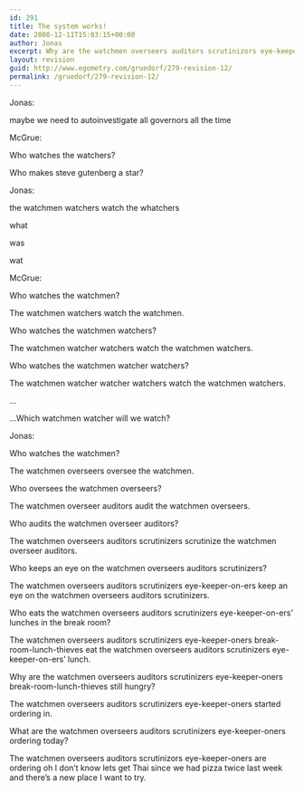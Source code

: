 ```yaml
---
id: 291
title: The system works!
date: 2008-12-11T15:03:15+00:00
author: Jonas
excerpt: Why are the watchmen overseers auditors scrutinizors eye-keeper-oners break-room-lunch-thieves still hungry?
layout: revision
guid: http://www.egometry.com/gruedorf/279-revision-12/
permalink: /gruedorf/279-revision-12/
---
```

<p style="right;">
  Jonas:
</p>

<p style="right;">
  maybe we need to autoinvestigate all governors all the time
</p>

<p style="right;">
  McGrue:
</p>

<p style="right;">
  Who watches the watchers?
</p>

<p style="right;">
  Who makes steve gutenberg a star?
</p>

<p style="right;">
  Jonas:
</p>

<p style="right;">
  the watchmen watchers watch the whatchers
</p>

<p style="right;">
  what
</p>

<p style="right;">
  was
</p>

<p style="right;">
  wat
</p>

<p style="right;">
  McGrue:
</p>

<p style="right;">
  Who watches the watchmen?
</p>

<p style="right;">
  The watchmen watchers watch the watchmen.
</p>

<p style="right;">
  Who watches the watchmen watchers?
</p>

<p style="right;">
  The watchmen watcher watchers watch the watchmen watchers.
</p>

<p style="right;">
  Who watches the watchmen watcher watchers?
</p>

<p style="right;">
  The watchmen watcher watcher watchers watch the watchmen watchers.
</p>

<p style="right;">
  &#8230;
</p>

<p style="right;">
  &#8230;Which watchmen watcher will we watch?
</p>

<p style="right;">
  Jonas:
</p>

<p style="right;">
  Who watches the watchmen?
</p>

<p style="right;">
  The watchmen overseers oversee the watchmen.
</p>

<p style="right;">
  Who oversees the watchmen overseers?
</p>

<p style="right;">
  The watchmen overseer auditors audit the watchmen overseers.
</p>

<p style="right;">
  Who audits the watchmen overseer auditors?
</p>

<p style="right;">
  The watchmen overseers auditors scrutinizers scrutinize the watchmen overseer auditors.
</p>

<p style="right;">
  Who keeps an eye on the watchmen overseers auditors scrutinizers?
</p>

<p style="right;">
  The watchmen overseers auditors scrutinizers eye-keeper-on-ers keep an eye on the watchmen overseers auditors scrutinizers.
</p>

<p style="right;">
  Who eats the watchmen overseers auditors scrutinizers eye-keeper-on-ers&#8217; lunches in the break room?
</p>

<p style="right;">
  The watchmen overseers auditors scrutinizers eye-keeper-oners break-room-lunch-thieves eat the watchmen overseers auditors scrutinizers eye-keeper-on-ers&#8217; lunch.
</p>

<p style="right;">
  Why are the watchmen overseers auditors scrutinizers eye-keeper-oners break-room-lunch-thieves still hungry?
</p>

<p style="right;">
  The watchmen overseers auditors scrutinizers eye-keeper-oners started ordering in.
</p>

<p style="right;">
  What are the watchmen overseers auditors scrutinizers eye-keeper-oners ordering today?
</p>

<p style="right;">
  The watchmen overseers auditors scrutinizors eye-keeper-oners are ordering oh I don&#8217;t know lets get Thai since we had pizza twice last week and there&#8217;s a new place I want to try.
</p>